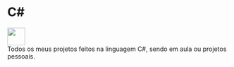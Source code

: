 # C#
<div>
  <img src="https://cdn.jsdelivr.net/gh/devicons/devicon@latest/icons/csharp/csharp-original.svg" width="40" height="40"/>
</div>
Todos os meus projetos feitos na linguagem C#, sendo em aula ou projetos pessoais.
